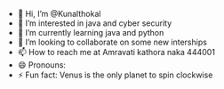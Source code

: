 - 👋 Hi, I’m @Kunalthokal
- 👀 I’m interested in java and cyber security
- 🌱 I’m currently learning java and python 
- 💞️ I’m looking to collaborate on some new interships
- 📫 How to reach me at Amravati kathora naka 444001
- 😄 Pronouns: 
- ⚡ Fun fact: Venus is the only planet to spin clockwise

<!---
Kunalthokal/Kunalthokal is a ✨ special ✨ repository because its `README.md` (this file) appears on your GitHub profile.
You can click the Preview link to take a look at your changes.
--->
